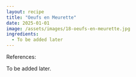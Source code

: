 ```yaml
---
layout: recipe
title: "Oeufs en Meurette"
date: 2025-01-01
image: /assets/images/18-oeufs-en-meurette.jpg
ingredients:
  - To be added later
---
```


References: 

To be added later.